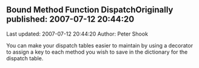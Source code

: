 ## Bound Method Function DispatchOriginally published: 2007-07-12 20:44:20 
Last updated: 2007-07-12 20:44:20 
Author: Peter Shook 
 
You can make your dispatch tables easier to maintain by using a decorator to assign a key to each method you wish to save in the dictionary for the dispatch table.